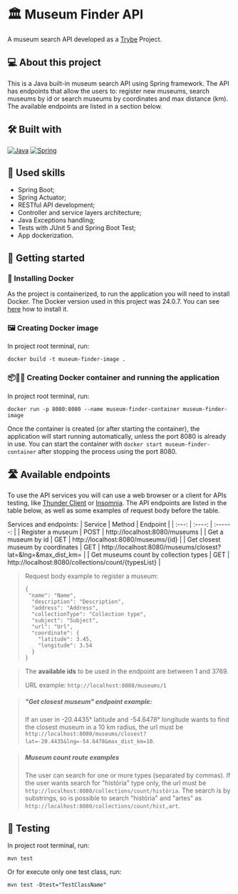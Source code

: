 # 🏛️ Museum Finder API
A museum search API developed as a [Trybe](https://www.betrybe.com) Project.

## 💻 About this project
This is a Java built-in museum search API using Spring framework. The API has endpoints that allow the users to: register new museums, search museums by id or search museums by coordinates and max distance (km). The available endpoints are listed in a section below.


## 🛠️ Built with
<a href="https://www.java.com/en/download/help/whatis_java.html" target="_blank" rel="noreferrer"><img src="https://img.shields.io/badge/Java-ED8B00?style=for-the-badge&logo=openjdk&logoColor=white" alt="Java" /></a>
<a href="https://spring.io/quickstart" target="_blank" rel="noreferrer"><img src="https://img.shields.io/badge/Spring-6DB33F?style=for-the-badge&logo=spring&logoColor=white" alt="Spring" /></a>

## 🎯 Used skills
- Spring Boot;
- Spring Actuator;
- RESTful API development;
- Controller and service layers architecture;
- Java Exceptions handling;
- Tests with JUnit 5 and Spring Boot Test;
- App dockerization.

## 🏁 Getting started
### 🐋 Installing Docker
As the project is containerized, to run the application you will need to install Docker. The Docker version used in this project was 24.0.7. You can see [here](https://www.digitalocean.com/community/tutorials/how-to-install-and-use-docker-on-ubuntu-20-04) how to install it.


### 🖼️ Creating Docker image
In project root terminal, run:
```
docker build -t museum-finder-image .
```

### 📦🏃‍♀ Creating Docker container and running the application
In project root terminal, run:
```
docker run -p 8080:8080 --name museum-finder-container museum-finder-image
```
Once the container is created (or after starting the container), the application will start running automatically, unless the port 8080 is already in use. You can start the container with `docker start museum-finder-container` after stopping the process using the port 8080.

## 🛣️ Available endpoints
To use the API services you will can use a web browser or a client for APIs testing, like [Thunder Client](https://www.thunderclient.com) or [Insomnia](https://insomnia.rest/download).
The API endpoints are listed in the table below, as well as some examples of request body before the table.

Services and endpoints:
| Service | Method | Endpoint |
|  :---:  | :----: | :------: |
| Register a museum | POST | http://localhost:8080/museums |
| Get a museum by id | GET | http://localhost:8080/museums/{id} |
| Get closest museum by coordinates | GET | http://localhost:8080/museums/closest?lat=&lng=&max_dist_km= |
| Get museums count by collection types | GET | http://localhost:8080/collections/count/{typesList} |

> Request body example to register a museum:
> ```
> {
>  "name": "Name",
>   "description": "Description",
>   "address": "Address",
>   "collectionType": "Collection type",
>   "subject": "Subject",
>   "url": "Url",
>   "coordinate": {
>     "latitude": 3.45,
>     "longitude": 3.54
>   }
> }
> ```

> The <b>available ids</b> to be used in the endpoint are between 1 and 3769.
>
> URL example: `http://localhost:8080/museums/1`

> ##### "Get closest museum" endpoint example:
> 
> If an user in -20.4435° latitude and -54.6478° longitude wants to find the closest museum in a 10 km radius, the url must be `http://localhost:8080/museums/closest?lat=-20.4435&lng=-54.6478&max_dist_km=10`.
 
> ##### Museum count route examples
> 
> The user can search for one or more types (separated by commas). If the user wants search for "história" type only, the url must be `http://localhost:8080/collections/count/história`. The search is by substrings, so is possible to search "história" and "artes" as `http://localhost:8080/collections/count/hist,art`.

## 🧪 Testing
In project root terminal, run:
```
mvn test
```
Or for execute only one test class, run:
```
mvn test -Dtest="TestClassName"
```
